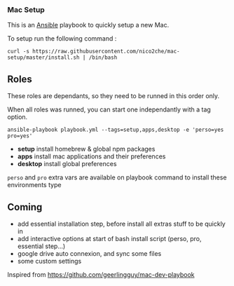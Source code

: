 ### Mac Setup

This is an [Ansible](https://www.ansible.com/) playbook to quickly setup a new Mac.

To setup run the following command :

```
curl -s https://raw.githubusercontent.com/nico2che/mac-setup/master/install.sh | /bin/bash
```

## Roles

These roles are dependants, so they need to be runned in this order only.

When all roles was runned, you can start one independantly with a tag option.

`ansible-playbook playbook.yml --tags=setup,apps,desktop -e 'perso=yes pro=yes'`

- **setup** install homebrew & global npm packages
- **apps** install mac applications and their preferences
- **desktop** install global preferences

`perso` and `pro` extra vars are available on playbook command to install these
environments type

## Coming

- add essential installation step, before install all extras stuff to be quickly in
- add interactive options at start of bash install script (perso, pro, essential step...)
- google drive auto connexion, and sync some files
- some custom settings

Inspired from https://github.com/geerlingguy/mac-dev-playbook
